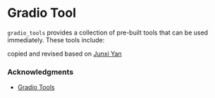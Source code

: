 # Gradio Tool
`gradio_tools` provides a collection of pre-built tools that can be used immediately. These tools include:

copied and revised based on [Junxi Yan](https://github.com/yanjx2021)

### Acknowledgments
- [Gradio Tools](https://github.com/freddyaboulton/gradio-tools)
